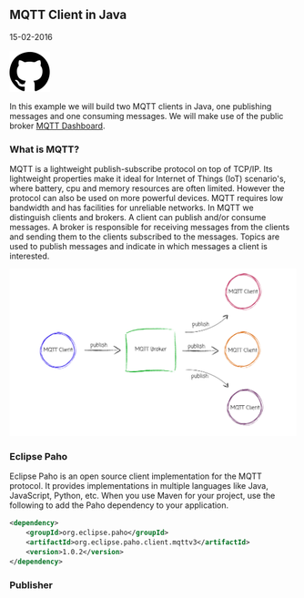 ## MQTT Client in Java
<span class="date">15-02-2016</span> <br></br>
<a href="https://github.com/erwindeg/mqtt-example"><img class="article-icon" src="img/github.svg"/></a>

In this example we will build two MQTT clients in Java, one publishing messages and one consuming messages. We will make use of the public broker [MQTT Dashboard](http://mqtt-dashboard.com/dashboard).

### What is MQTT?
MQTT is a lightweight publish-subscribe protocol on top of TCP/IP. Its lightweight properties make it ideal for Internet of Things (IoT) scenario's,
where battery, cpu and memory resources are often limited. However the protocol can also be used on more powerful devices. MQTT requires low bandwidth and has facilities for unreliable networks.
In MQTT we distinguish clients and brokers. A client can publish and/or consume messages. A broker is responsible for receiving messages from the clients and 
sending them to the clients subscribed to the messages. Topics are used to publish messages and indicate in which messages a client is interested.

![MQTT broker client](content/img/mqtt-broker-client.svg)

### Eclipse Paho
Eclipse Paho is an open source client implementation for the MQTT protocol. It provides implementations in multiple languages like Java, JavaScript, Python, etc. 
When you use Maven for your project, use the following to add the Paho dependency to your application.

```xml
<dependency>
    <groupId>org.eclipse.paho</groupId>
	<artifactId>org.eclipse.paho.client.mqttv3</artifactId>
	<version>1.0.2</version>
</dependency>
```

### Publisher
